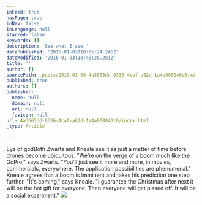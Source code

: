 ```yaml
---
inFeed: true
hasPage: true
inNav: false
inLanguage: null
starred: false
keywords: []
description: 'See what I see '
datePublished: '2016-01-03T18:55:24.246Z'
dateModified: '2016-01-03T18:48:26.281Z'
title: ''
author: []
sourcePath: _posts/2016-01-03-4a3665dd-0336-4caf-a62d-1a4a908040c6.md
published: true
authors: []
publisher:
  name: null
  domain: null
  url: null
  favicon: null
url: 4a3665dd-0336-4caf-a62d-1a4a908040c6/index.html
_type: Article

---
```

Eye of godBoth Zwarts and Kneale see it as just a matter of time before drones become ubiquitous. "We're on the verge of a boom much like the GoPro," says Zwarts. "You'll just see it more and more, in movies, commercials, everywhere. The application possibilities are phenomenal."
Kneale agrees that a boom is imminent and takes his prediction one step further. "It's coming," says Kneale. "I guarantee the Christmas after next it will be the hot gift for everyone. Then everyone will get pissed off. It will be a social experiment."
![](https://the-grid-user-content.s3-us-west-2.amazonaws.com/e672a8c7-143a-4bf1-9e21-f5c1bdc465c7.jpg)